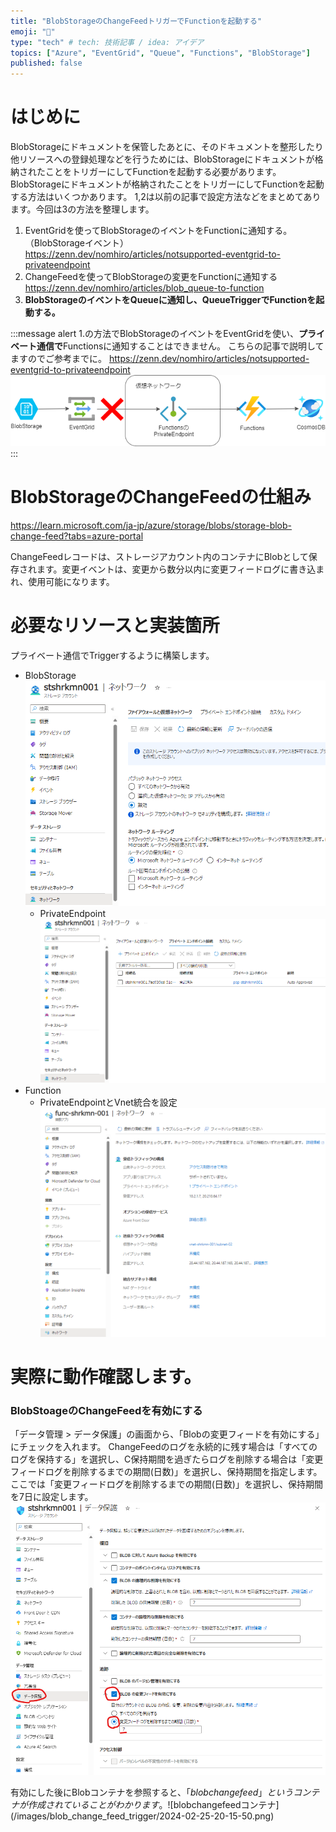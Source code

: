 ```yaml
---
title: "BlobStorageのChangeFeedトリガーでFunctionを起動する"
emoji: "🎃"
type: "tech" # tech: 技術記事 / idea: アイデア
topics: ["Azure", "EventGrid", "Queue", "Functions", "BlobStorage"]
published: false
---
```


# はじめに

BlobStorageにドキュメントを保管したあとに、そのドキュメントを整形したり他リソースへの登録処理などを行うためには、BlobStorageにドキュメントが格納されたことをトリガーにしてFunctionを起動する必要があります。
BlobStorageにドキュメントが格納されたことをトリガーにしてFunctionを起動する方法はいくつかあります。
1,2は以前の記事で設定方法などをまとめてあります。今回は3の方法を整理します。
1. EventGridを使ってBlobStorageのイベントをFunctionに通知する。（BlobStorageイベント）
https://zenn.dev/nomhiro/articles/notsupported-eventgrid-to-privateendpoint
1. ChangeFeedを使ってBlobStorageの変更をFunctionに通知する
https://zenn.dev/nomhiro/articles/blob_queue-to-function
1. **BlobStorageのイベントをQueueに通知し、QueueTriggerでFunctionを起動する。**

:::message alert
1.の方法でBlobStorageのイベントをEventGridを使い、**プライベート通信で**Functionsに通知することはできません。
こちらの記事で説明してますのでご参考までに。
https://zenn.dev/nomhiro/articles/notsupported-eventgrid-to-privateendpoint
![EventGridからPrivateでFunctionにイベントを通知できない](/images/blob-to-queue-to-function/2024-01-13-17-43-29.png)
:::

# BlobStorageのChangeFeedの仕組み
https://learn.microsoft.com/ja-jp/azure/storage/blobs/storage-blob-change-feed?tabs=azure-portal

ChangeFeedレコードは、ストレージアカウント内のコンテナにBlobとして保存されます。変更イベントは、変更から数分以内に変更フィードログに書き込まれ、使用可能になります。

# 必要なリソースと実装箇所
プライベート通信でTriggerするように構築します。
- BlobStorage
  ![BlobStorage](/images/blob_change_feed_trigger/2024-02-25-18-26-25.png)
  - PrivateEndpoint
  ![BlobStorage PrivateEndpoint](/images/blob_change_feed_trigger/2024-02-25-18-26-51.png)
- Function
  - PrivateEndpointとVnet統合を設定
  ![Function PrivateEndpointとVnet統合](/images/blob_change_feed_trigger/2024-02-25-20-14-26.png) 

# 実際に動作確認します。

### BlobStoageのChangeFeedを有効にする

「データ管理 > データ保護」の画面から、「Blobの変更フィードを有効にする」にチェックを入れます。
ChangeFeedのログを永続的に残す場合は「すべてのログを保持する」を選択し、C保持期間を過ぎたらログを削除する場合は「変更フィードログを削除するまでの期間(日数)」を選択し、保持期間を指定します。
ここでは「変更フィードログを削除するまでの期間(日数)」を選択し、保持期間を7日に設定します。
![BlobStoageのChangeFeedを有効にする](/images/blob_change_feed_trigger/2024-02-25-18-25-30.png)

有効にした後にBlobコンテナを参照すると、「$blobchangefeed」というコンテナが作成されていることがわかります。
![$blobchangefeedコンテナ](/images/blob_change_feed_trigger/2024-02-25-20-15-50.png)